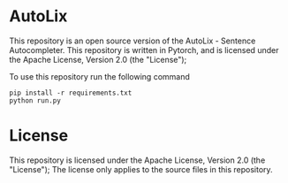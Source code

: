 # AutoLix

This repository is an open source version of the AutoLix - Sentence Autocompleter. This repository is written in Pytorch, and is licensed under the Apache License, Version 2.0 (the "License");

To use this repository run the following command

```shell
pip install -r requirements.txt
python run.py
```

# License

This repository is licensed under the Apache License, Version 2.0 (the "License"); The license only applies to the source files in this
repository.